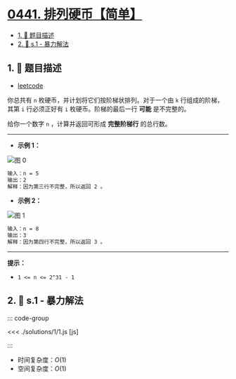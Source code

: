 # [0441. 排列硬币【简单】](https://github.com/tnotesjs/TNotes.leetcode/tree/main/notes/0441.%20%E6%8E%92%E5%88%97%E7%A1%AC%E5%B8%81%E3%80%90%E7%AE%80%E5%8D%95%E3%80%91)

<!-- region:toc -->

- [1. 📝 题目描述](#1--题目描述)
- [2. 🎯 s.1 - 暴力解法](#2--s1---暴力解法)

<!-- endregion:toc -->

## 1. 📝 题目描述

- [leetcode](https://leetcode.cn/problems/arranging-coins/)

你总共有 `n` 枚硬币，并计划将它们按阶梯状排列。对于一个由 `k` 行组成的阶梯，其第 `i` 行必须正好有 `i` 枚硬币。阶梯的最后一行 **可能** 是不完整的。

给你一个数字 `n` ，计算并返回可形成 **完整阶梯行** 的总行数。

---

- **示例 1：**

![图 0](https://cdn.jsdelivr.net/gh/tnotesjs/imgs@main/2025-09-12-14-28-48.png)

```txt
输入：n = 5
输出：2
解释：因为第三行不完整，所以返回 2 。
```

- **示例 2：**

![图 1](https://cdn.jsdelivr.net/gh/tnotesjs/imgs@main/2025-09-12-14-28-52.png)

```txt
输入：n = 8
输出：3
解释：因为第四行不完整，所以返回 3 。
```

---

**提示：**

- `1 <= n <= 2^31 - 1`

## 2. 🎯 s.1 - 暴力解法

::: code-group

<<< ./solutions/1/1.js [js]

:::

- 时间复杂度：$O(1)$
- 空间复杂度：$O(1)$

